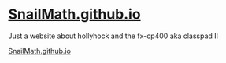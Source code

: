 # [SnailMath.github.io](SnailMath.github.io)
Just a website about hollyhock and the fx-cp400 aka classpad II

[SnailMath.github.io](SnailMath.github.io)
